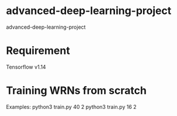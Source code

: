 # advanced-deep-learning-project
advanced-deep-learning-project



# Requirement
Tensorflow v1.14


# Training WRNs from scratch
Examples:
          python3 train.py 40 2
          python3 train.py 16 2
